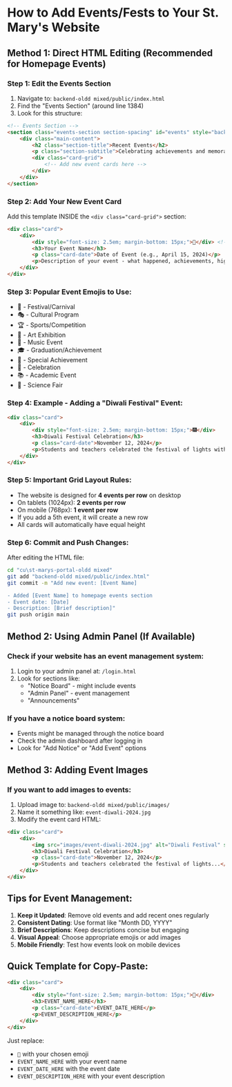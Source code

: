 # How to Add Events/Fests to Your St. Mary's Website

## Method 1: Direct HTML Editing (Recommended for Homepage Events)

### Step 1: Edit the Events Section
1. Navigate to: `backend-oldd mixed/public/index.html`
2. Find the "Events Section" (around line 1384)
3. Look for this structure:

```html
<!-- Events Section -->
<section class="events-section section-spacing" id="events" style="background: #ffffff;">
    <div class="main-content">
        <h2 class="section-title">Recent Events</h2>
        <p class="section-subtitle">Celebrating achievements and memorable moments in our school community</p>
        <div class="card-grid">
            <!-- Add new event cards here -->
        </div>
    </div>
</section>
```

### Step 2: Add Your New Event Card
Add this template INSIDE the `<div class="card-grid">` section:

```html
<div class="card">
    <div>
        <div style="font-size: 2.5em; margin-bottom: 15px;">🎪</div> <!-- Choose your emoji -->
        <h3>Your Event Name</h3>
        <p class="card-date">Date of Event (e.g., April 15, 2024)</p>
        <p>Description of your event - what happened, achievements, highlights, etc.</p>
    </div>
</div>
```

### Step 3: Popular Event Emojis to Use:
- 🎪 - Festival/Carnival
- 🎭 - Cultural Program
- 🏆 - Sports/Competition
- 🎨 - Art Exhibition
- 🎵 - Music Event
- 🎓 - Graduation/Achievement
- 🌟 - Special Achievement
- 🎉 - Celebration
- 📚 - Academic Event
- 🔬 - Science Fair

### Step 4: Example - Adding a "Diwali Festival" Event:

```html
<div class="card">
    <div>
        <div style="font-size: 2.5em; margin-bottom: 15px;">🎆</div>
        <h3>Diwali Festival Celebration</h3>
        <p class="card-date">November 12, 2024</p>
        <p>Students and teachers celebrated the festival of lights with traditional performances, rangoli competition, and cultural programs showcasing our rich heritage.</p>
    </div>
</div>
```

### Step 5: Important Grid Layout Rules:
- The website is designed for **4 events per row** on desktop
- On tablets (1024px): **2 events per row**
- On mobile (768px): **1 event per row**
- If you add a 5th event, it will create a new row
- All cards will automatically have equal height

### Step 6: Commit and Push Changes:
After editing the HTML file:

```bash
cd "cu\st-marys-portal-oldd mixed"
git add "backend-oldd mixed/public/index.html"
git commit -m "Add new event: [Event Name]

- Added [Event Name] to homepage events section
- Event date: [Date]
- Description: [Brief description]"
git push origin main
```

## Method 2: Using Admin Panel (If Available)

### Check if your website has an event management system:
1. Login to your admin panel at: `/login.html`
2. Look for sections like:
   - "Notice Board" - might include events
   - "Admin Panel" - event management
   - "Announcements"

### If you have a notice board system:
- Events might be managed through the notice board
- Check the admin dashboard after logging in
- Look for "Add Notice" or "Add Event" options

## Method 3: Adding Event Images

### If you want to add images to events:
1. Upload image to: `backend-oldd mixed/public/images/`
2. Name it something like: `event-diwali-2024.jpg`
3. Modify the event card HTML:

```html
<div class="card">
    <div>
        <img src="images/event-diwali-2024.jpg" alt="Diwali Festival" style="width: 100%; max-height: 200px; object-fit: cover; border-radius: 8px; margin-bottom: 15px;">
        <h3>Diwali Festival Celebration</h3>
        <p class="card-date">November 12, 2024</p>
        <p>Students and teachers celebrated the festival of lights...</p>
    </div>
</div>
```

## Tips for Event Management:

1. **Keep it Updated**: Remove old events and add recent ones regularly
2. **Consistent Dating**: Use format like "Month DD, YYYY"
3. **Brief Descriptions**: Keep descriptions concise but engaging
4. **Visual Appeal**: Choose appropriate emojis or add images
5. **Mobile Friendly**: Test how events look on mobile devices

## Quick Template for Copy-Paste:

```html
<div class="card">
    <div>
        <div style="font-size: 2.5em; margin-bottom: 15px;">🎉</div>
        <h3>EVENT_NAME_HERE</h3>
        <p class="card-date">EVENT_DATE_HERE</p>
        <p>EVENT_DESCRIPTION_HERE</p>
    </div>
</div>
```

Just replace:
- `🎉` with your chosen emoji
- `EVENT_NAME_HERE` with your event name
- `EVENT_DATE_HERE` with the event date
- `EVENT_DESCRIPTION_HERE` with your event description